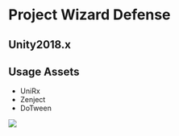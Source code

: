 # Project Wizard Defense

## Unity2018.x

## Usage Assets

- UniRx
- Zenject
- DoTween

![](./gif/mock.gif)

